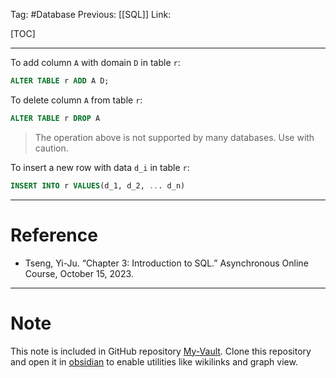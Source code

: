 Tag: #Database 
Previous: [[SQL]]
Link: 

[TOC]

---

To add column `A` with domain `D` in table `r`:

```sql
ALTER TABLE r ADD A D;
```

To delete column `A` from table `r`:

```sql
ALTER TABLE r DROP A
```

> The operation above is not supported by many databases. Use with caution.

To insert a new row with data `d_i` in table `r`:

```sql
INSERT INTO r VALUES(d_1, d_2, ... d_n)
```

---

# Reference

- Tseng, Yi-Ju. “Chapter 3: Introduction to SQL.” Asynchronous Online Course, October 15, 2023.

---

# Note

This note is included in GitHub repository [My-Vault](https://github.com/LittleD3092/My-Vault.git). Clone this repository and open it in [obsidian](https://obsidian.md/) to enable utilities like wikilinks and graph view.